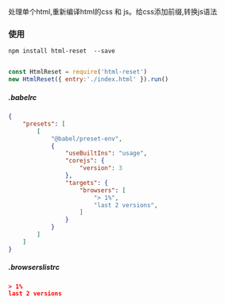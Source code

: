 处理单个html,重新编译html的css 和 js。给css添加前缀,转换js语法

### 使用
```
npm install html-reset  --save

```


```javascript

const HtmlReset = require('html-reset') 
new HtmlReset({ entry:'./index.html' }).run()

```

##### .babelrc

```json
{
    "presets": [
        [
            "@babel/preset-env",
            {
                "useBuiltIns": "usage",
                "corejs": {
                    "version": 3
                },
                "targets": {
                    "browsers": [
                        "> 1%",
                        "last 2 versions",
                    ]
                }
            }
        ]
    ]
}

```

##### .browserslistrc
```json
> 1%
last 2 versions
```



